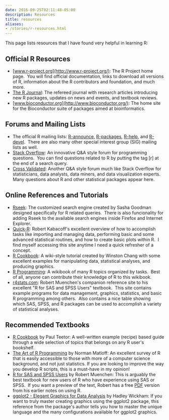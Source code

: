 ```yaml
---
date: 2016-09-25T02:11:48-05:00
description: Resources
title: resources
aliases:
- /stories/r-resources.html
---
```


This page lists resources that I have found very helpful in learning R:

Official R Resources
--------------------

-   [www.r-project.org](http://www.r-project.org/): The R Project home
    page.  You will find official documentation, links to download all
    versions of R, information about the R contributors and foundation,
    and much more.
-   [The R Journal](http://journal.r-project.org/index.html): The
    refereed journal with research articles introducing new R packages,
    updates on news and events, and textbook reviews.
-   [www.bioconductor.org](http://www.bioconductor.org/): The home site
    for the Bioconductor suite of packages aimed at bioinformatics.

Forums and Mailing Lists
------------------------

-   The official R mailing lists:
    [R-announce](http://blog.gmane.org/gmane.comp.lang.r.announce),
    [R-packages](http://blog.gmane.org/gmane.comp.lang.r.packages),
    [R-help](http://blog.gmane.org/gmane.comp.lang.r.general), and
    [R-devel](http://blog.gmane.org/gmane.comp.lang.r.devel).  There are
    also many other special interest group (SIG) mailing lists as well.
-   [Stack Overflow](http://stackoverflow.com/questions/tagged/r): An
    innovative Q&A style forum for programming questions.  You can find
    questions related to R by putting the tag \[r\] at the end of a
    search query.
-   [Cross Validated](http://stats.stackexchange.com/): Another Q&A
    style forum much like Stack Overflow for statisticians, data
    analysts, data miners, and data visualization experts.  Many
    questions about R and other statistical packages appear here.

Online References and Tutorials
-------------------------------

-   [Rseek](http://www.rseek.org/): The customized search engine created
    by Sasha Goodman designed specifically for R related queries.  There
    is also funcionality for adding Rseek to the available search
    engines inside Firefox and Internet Explorer.
-   [Quick-R](http://www.statmethods.net): Robert Kabacoff's excellent
    overview of how to accomplish tasks like importing and managing
    data, performing basic and some advanced statistical routines, and
    how to create basic plots within R.  I find myself accessing this
    site anytime I need a quick refresher of a concept.
-   [R Cookbook](http://wiki.stdout.org/rcookbook/FrontPage): A
    wiki-style tutorial created by Winston Chang with some excellent
    examples for manipulating data, statistical analyses, and
    producing graphics.
-   [R Programming](http://en.wikibooks.org/wiki/R_Programming): A
    wikibook of many R topics organized by tasks.  Best of all, anyone
    can contribute their knowledge of R to this wikibook.
-   [r4stats.com](http://r4stats.com/): Robert Muenchen's companion
    reference site to his excellent "R for SAS and SPSS Users" textbook.
     This site contains example programs for data management, graphics,
    statistics, and basic R programming among others.  Also contains a
    nice table showing which SAS, SPSS, and R packages can be used to
    accomplish a variety of statistical analyses.

Recommended Textbooks
---------------------

-   [R Cookbook](http://shop.oreilly.com/product/9780596809164.do) by
    Paul Teetor: A well-written example (recipe) based guide through a
    wide selection of topics that belongs on any R user's bookshelf.
-   [The Art of R
    Programming](http://shop.oreilly.com/product/9781593273842.do) by
    Norman Matloff: An excellent survey of R that is easily accessible
    to those with more of a computer science background, and not
    just statistics. If you are looking to improve the way you develop R
    scripts, this is a must-have in my opinion!
-   [R for SAS and SPSS Users](http://www.rforsasandspssusers.com/) by
    Robert Muenchen: This is arguably the best textbook for new users of
    R who have experience using SAS or SPSS.  If you want a preview of
    the text, Robert has a free
    [PDF](http://docs.google.com/viewer?a=v&pid=sites&srcid=ZGVmYXVsdGRvbWFpbnxyNHN0YXRpc3RpY3N8Z3g6MWNmZDQ4ZjcwODY2Y2I0Yw)
    version from his earlier notes on using R.
-   [ggplot2 - Elegant Graphics for Data
    Analysis](http://had.co.nz/ggplot2/book/) by Hadley Wickham: If you
    want to truly master creating graphics using the ggplot2 package,
    this reference from the package's author tells you how to master the
    unique language and the many configurations available for
    ggplot2 graphics.
